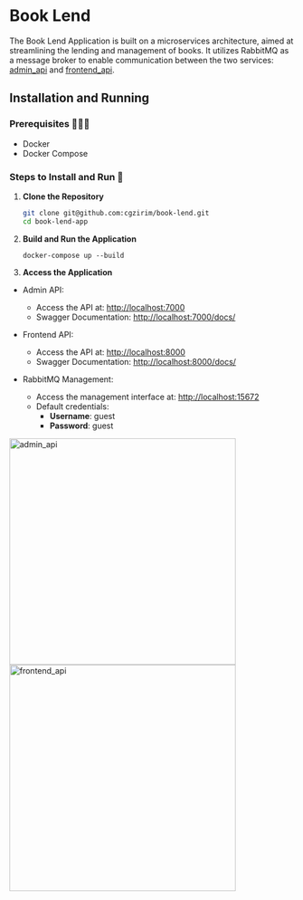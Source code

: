 # Book Lend
The Book Lend Application is built on a microservices architecture, aimed at streamlining the lending and management of books. It utilizes RabbitMQ as a message broker to enable communication between the two services: [admin_api](https://github.com/cgzirim/book-lend/tree/main/admin_api) and [frontend_api](https://github.com/cgzirim/book-lend/tree/main/frontend_api).

## Installation and Running

### Prerequisites 🧑‍🤝‍🧑
- Docker
- Docker Compose

### Steps to Install and Run 🚶

1. **Clone the Repository**
   ```bash
   git clone git@github.com:cgzirim/book-lend.git
   cd book-lend-app
   ```
2. **Build and Run the Application**
   ```
   docker-compose up --build
   ```
3. **Access the Application**
- Admin API: 
  - Access the API at: [http://localhost:7000](http://localhost:7000)
  - Swagger Documentation: [http://localhost:7000/docs/](http://localhost:7000/docs/)
  
- Frontend API: 
  - Access the API at: [http://localhost:8000](http://localhost:8000)
  - Swagger Documentation: [http://localhost:8000/docs/](http://localhost:8000/docs/)
  
- RabbitMQ Management: 
  - Access the management interface at: [http://localhost:15672](http://localhost:15672) 
  - Default credentials: 
    - **Username**: guest 
    - **Password**: guest

<div class="image-container">
        <img src="https://github.com/user-attachments/assets/74571c34-6199-4a19-93ce-e57e5b07ad2c" 
             alt="admin_api" 
             width="400">
        <img src="https://github.com/user-attachments/assets/74091f8e-b2cd-4737-9dcc-6d68f68b0bcc" 
             alt="frontend_api" 
             width="400">
</div>

